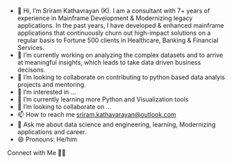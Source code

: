- 👋 Hi, I’m Sriram Kathavrayan (K).
I am a consultant with 7+ years of experience in Mainframe Development & Modernizing legacy applications. In the past years,
I have developed & enhanced mainframe applications that continuously churn out high-impact solutions on a regular
basis to Fortune 500 clients in Healthcare, Banking & Financial Services.
- 🔭 I’m currently working on analyzing the complex datasets and to arrive at meaningful insights, which leads to take data driven business decisons.
- 👯 I’m looking to collaborate on contributing to python based data analyis projects and mentoring.
- 👀 I’m interested in ...
- 🌱 I’m currently learning more Python and Visualization tools
- 💞️ I’m looking to collaborate on ...
- 📫 How to reach me sriram.kathavarayan@outlook.com
- 💬 Ask me about data science and engineering, learning, Modernizing applications and career.
- 😄 Pronouns: He/him

Connect with Me 🤝🏻
<Yet to add>


<!---
sriram-kathavarayan/sriram-kathavarayan is a ✨ special ✨ repository because its `README.md` (this file) appears on your GitHub profile.
You can click the Preview link to take a look at your changes.
--->
